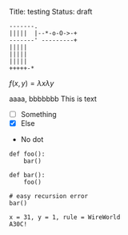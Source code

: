 Title: testing
Status: draft

```{.kroki type="svgbob"}
-------.
|||||  |--*-o-O->-+
-------' ---------+
|||||
|||||
|||||
+++++-*
```

$f(x,y)=\lambda x\lambda y$

aaaa, bbbbbbb This is text

* [ ] Something
* [X] Else
* No dot

```py3
def foo():
    bar()

def bar():
    foo()

# easy recursion error
bar()
```

```lifeviewer
x = 31, y = 1, rule = WireWorld
A30C!
```
